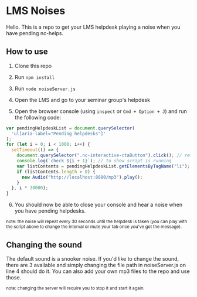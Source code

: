 # LMS Noises

Hello. This is a repo to get your LMS helpdesk playing a noise when you have pending nc-helps.

## How to use

1. Clone this repo

2. Run `npm install`

3. Run `node noiseServer.js`

4. Open the LMS and go to your seminar group's helpdesk

5. Open the browser console (using `inspect` or `Cmd + Option + J`) and run the following code:

```javascript
var pendingHelpdeskList = document.querySelector(
  'ul[aria-label="Pending helpdesks"]'
);
for (let i = 0; i < 1000; i++) {
  setTimeout(() => {
    document.querySelector(".nc-interactive-ctaButton").click(); // refresh helpdesk list
    console.log(`check ${i + 1}`); // to show script is running
    var listContents = pendingHelpdeskList.getElementsByTagName("li");
    if (listContents.length > 0) {
      new Audio("http://localhost:8080/mp3").play();
    }
  }, i * 30000);
}
```

6. You should now be able to close your console and hear a noise when you have pending helpdesks.

<sub>note: the noise will repeat every 30 seconds until the helpdesk is taken (you can play with the script above to change the interval or mute your tab once you've got the message).

## Changing the sound

The default sound is a snooker noise. If you'd like to change the sound, there are 3 available and simply changing the file path in noiseServer.js on line 4 should do it. You can also add your own mp3 files to the repo and use those.

<sub>note: changing the server will require you to stop it and start it again.
